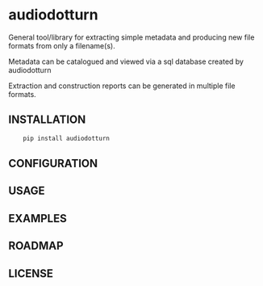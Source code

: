 audiodotturn
============

General tool/library for extracting simple metadata and producing new file formats from only a filename(s).

Metadata can be catalogued and viewed via a sql database created by audiodotturn

Extraction and construction reports can be generated in multiple file formats. 

INSTALLATION
------------

```sh
    pip install audiodotturn
```



CONFIGURATION
-------------

USAGE
-----

EXAMPLES
--------

ROADMAP
-------

LICENSE
-------
